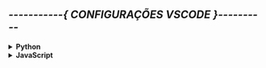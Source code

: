 

##  *-----------{ CONFIGURAÇÕES VSCODE }----------*

<!-- Comentário segue padrão do HTML-->

<details><summary><b>Python</b></summary>

**COFIGURAÇÕES VSCODE PARA PYTHON**  

+ Para visualizar em tempo real as modificações de Markdown no VSCode utilizamos os atalhos `ctrl`+`k` e `v`.

+ As configurações aqui apresentadas servem para todos os sistemas operacionais

+ Configurações em arquivo no VSCode aparecem quando cilcamos no ícone. ![Settings](imagens/settings.png)
 O arquivo é o `settings.json`

 + O arquivo `settings.json` utilizado estará na raiz deste repositório.

 + Para prepara o interpretador do Python pra executar em possíveis versões de ambientes virtuais que possam estar sendo utilizadas posteriormente, devemos habilitar a opção `python.defaultInterpreterPath` para `true`, para usar a versão do interpretador do Python como padrão.
---

+ Por padrão o VSCode utiliza `compact folders` que exibe a estrutura de pastas com seu caminho completo. Para desativar essa opção clicamos em `configurações -> settings` e procuramos por compact foldes e então desabilitamos.
---

#### Atalhos
> Copy Line Down `Shift`+`Alt`+`DownArrow`  
> Copy Line Up `Shift`+`Alt`+`UpArrow`
---

#### Extensões
> Extensão para Python `Python`  
> Extensão para executar diversas linguagens `Code Runner`

+ Para executar a xtensão no terminal e não na output do VSCode, devemos setar a opção `code-runner.runInTerminal` para `true`, por padrão ela vem setada como false.  

+ Para limpar o terminal após executar qualquer comando devemos setar a opção `code-runner.clearPreviousOutput` para `true`, por padrão ela vem setada como false.
    - Por veze, apenas setar o comando `code-runner.clearPreviousOutput` para true não resolve completamente o problema com alimpeza do terminal, então devemos configurar os comandos a serem utilizados na configuração `code-runner.executorMap` e setar na chave `python` os comandos `cls && python -u` (para o caso do CMD do Windows), `cls ; python -u` (para o caso do PowerShell do Windows) ou `clear && python -u` (para o caso do Linux).  

+ Por padrão, o Code Runner executa apenas parte selecionada no arquivo fonte do VSCdode, para desabilitar essa opção setamos a propriedade `codecode-runner.ignoreSelection` para `true`, por padrão essa opção vem setada como false; 

---

#### Tema

+ Para utilizar o tema desenvolvido por Otávio Miranda (tema baseado no Dracula), devemos ir em extensões e procurar por `omthemes` e instalar o tema `Om Theme (A Darker Dracula Theme)`, em seguida ser perguntado como utilizar o itálico, recomenda-se utilizar a opção padrão para o itálico `OM Theme (Default Dracula Italic)`.

+ Para uma boa exibição da estruturas de pastas no VSCode podemos utilizar o tema padrão do Agular Material, pesquisando por `material icon theme` nas extenões e instalando-a. Após a instalação será exibido o tema que está sendo usado no momento (Seti Visual Studio Code), devemos selecionar o `Material Icon Theme` para modificar.
---

</details>

<details><summary><b>JavaScript</b></summary>

</details>




